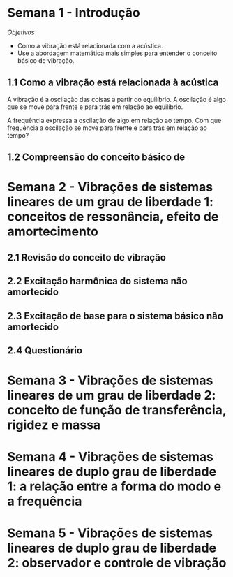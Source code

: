 
# Semana 1 - Introdução

*Objetivos*

* Como a vibração está relacionada com a acústica.
* Use a abordagem matemática mais simples para entender o conceito básico de vibração.
## 1.1 Como a vibração está relacionada à acústica

A vibração é a oscilação das coisas a partir do equilíbrio. A oscilação é algo que se move para frente e para trás em relação ao equilíbrio. 

A frequência expressa a oscilação de algo em relação ao tempo. Com que frequência a oscilação se move para frente e para trás em relação ao tempo?
## 1.2 Compreensão do conceito básico de 

# Semana 2 - Vibrações de sistemas lineares de um grau de liberdade 1: conceitos de ressonância, efeito de amortecimento

## 2.1 Revisão do conceito de vibração

## 2.2 Excitação harmônica  do sistema não amortecido

## 2.3 Excitação de base para o sistema básico não amortecido

## 2.4 Questionário

# Semana 3 - Vibrações de sistemas lineares de um grau de liberdade 2: conceito de função de transferência, rigidez e massa


# Semana 4 - Vibrações de sistemas lineares de duplo grau de liberdade 1: a relação entre a forma do modo e a frequência


# Semana 5 - Vibrações de sistemas lineares de duplo grau de liberdade 2: observador e controle de vibração





